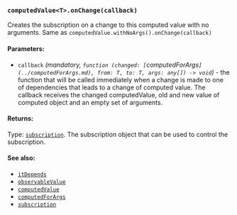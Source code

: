 ### `computedValue<T>.onChange(callback)`
Creates the subscription on a change to this computed value with no arguments.
Same as `computedValue.withNoArgs().onChange(callback)`

#### Parameters:
* `callback` *(mandatory, `function (changed: [`computedForArgs<T>`](../computedForArgs.md), from: T, to: T, args: any[]) -> void`)* - the function that will be called immediately when a change is made to one of dependencies that leads to a change of computed value. The callback receives the changed computedValue, old and new value of computed object and an empty set of arguments.

#### Returns:
Type: [`subscription`](../subscription.md).
The subscription object that can be used to control the subscription.

#### See also:
* [`itDepends`](itDepends.md)
* [`observableValue`](observableValue.md)
* [`computedValue`](computedValue.md)
* [`computedForArgs`](computedForArgs.md)
* [`subscription`](subscription.md)
